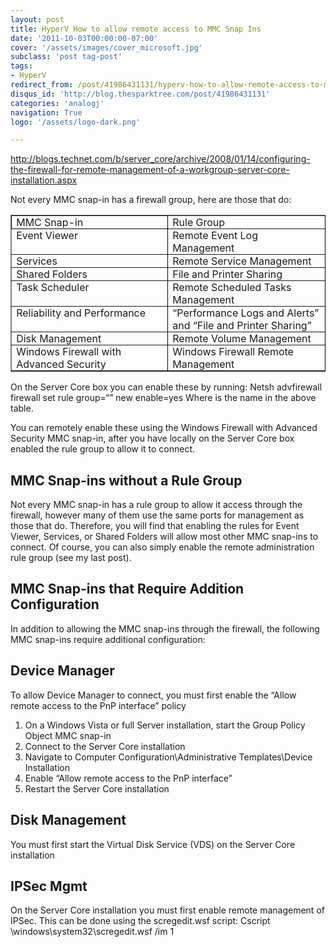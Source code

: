 ```yaml
---
layout: post
title: HyperV How to allow remote access to MMC Snap Ins
date: '2011-10-03T00:00:00-07:00'
cover: '/assets/images/cover_microsoft.jpg'
subclass: 'post tag-post'
tags:
- HyperV
redirect_from: /post/41986431131/hyperv-how-to-allow-remote-access-to-mmc-snap-ins
disqus_id: 'http://blog.thesparktree.com/post/41986431131'
categories: 'analogj'
navigation: True
logo: '/assets/logo-dark.png'

---
```

http://blogs.technet.com/b/server_core/archive/2008/01/14/configuring-the-firewall-for-remote-management-of-a-workgroup-server-core-installation.aspx

Not every MMC snap-in has a firewall group, here are those that do:

<table class="MsoTableGrid" style="border-right: medium none; border-collapse: collapse; border: medium none -moz-use-text-color;" border="1" cellspacing="0" cellpadding="0"><tr><td style="border-right: 1pt solid black; padding: 0in 5.4pt; width: 221.4pt; background-color: transparent; border: 1pt solid black;" width="295" valign="top">MMC Snap-in</td><td style="border-right: 1pt solid black; padding: 0in 5.4pt; width: 221.4pt; background-color: transparent; border: 1pt 1pt 1pt medium solid solid solid none black black black #f0f0f0;" width="295" valign="top">Rule Group</td></tr><tr><td style="border-right: 1pt solid black; padding: 0in 5.4pt; width: 221.4pt; background-color: transparent; border: medium 1pt 1pt none solid solid #f0f0f0 black black;" width="295" valign="top">Event Viewer</td><td style="border-right: 1pt solid black; padding: 0in 5.4pt; width: 221.4pt; background-color: transparent; border: medium 1pt 1pt medium none solid solid none #f0f0f0 black black #f0f0f0;" width="295" valign="top">Remote Event Log Management</td></tr><tr><td style="border-right: 1pt solid black; padding: 0in 5.4pt; width: 221.4pt; background-color: transparent; border: medium 1pt 1pt none solid solid #f0f0f0 black black;" width="295" valign="top">Services</td><td style="border-right: 1pt solid black; padding: 0in 5.4pt; width: 221.4pt; background-color: transparent; border: medium 1pt 1pt medium none solid solid none #f0f0f0 black black #f0f0f0;" width="295" valign="top">Remote Service Management</td></tr><tr><td style="border-right: 1pt solid black; padding: 0in 5.4pt; width: 221.4pt; background-color: transparent; border: medium 1pt 1pt none solid solid #f0f0f0 black black;" width="295" valign="top">Shared Folders</td><td style="border-right: 1pt solid black; padding: 0in 5.4pt; width: 221.4pt; background-color: transparent; border: medium 1pt 1pt medium none solid solid none #f0f0f0 black black #f0f0f0;" width="295" valign="top">File and Printer Sharing</td></tr><tr><td style="border-right: 1pt solid black; padding: 0in 5.4pt; width: 221.4pt; background-color: transparent; border: medium 1pt 1pt none solid solid #f0f0f0 black black;" width="295" valign="top">Task Scheduler</td><td style="border-right: 1pt solid black; padding: 0in 5.4pt; width: 221.4pt; background-color: transparent; border: medium 1pt 1pt medium none solid solid none #f0f0f0 black black #f0f0f0;" width="295" valign="top">Remote Scheduled Tasks Management</td></tr><tr><td style="border-right: 1pt solid black; padding: 0in 5.4pt; width: 221.4pt; background-color: transparent; border: medium 1pt 1pt none solid solid #f0f0f0 black black;" width="295" valign="top">Reliability and Performance </td><td style="border-right: 1pt solid black; padding: 0in 5.4pt; width: 221.4pt; background-color: transparent; border: medium 1pt 1pt medium none solid solid none #f0f0f0 black black #f0f0f0;" width="295" valign="top">“Performance Logs and Alerts” and “File and Printer Sharing”</td></tr><tr><td style="border-right: 1pt solid black; padding: 0in 5.4pt; width: 221.4pt; background-color: transparent; border: medium 1pt 1pt none solid solid #f0f0f0 black black;" width="295" valign="top">Disk Management</td><td style="border-right: 1pt solid black; padding: 0in 5.4pt; width: 221.4pt; background-color: transparent; border: medium 1pt 1pt medium none solid solid none #f0f0f0 black black #f0f0f0;" width="295" valign="top">Remote Volume Management</td></tr><tr><td style="border-right: 1pt solid black; padding: 0in 5.4pt; width: 221.4pt; background-color: transparent; border: medium 1pt 1pt none solid solid #f0f0f0 black black;" width="295" valign="top">Windows Firewall with Advanced Security</td><td style="border-right: 1pt solid black; padding: 0in 5.4pt; width: 221.4pt; background-color: transparent; border: medium 1pt 1pt medium none solid solid none #f0f0f0 black black #f0f0f0;" width="295" valign="top">Windows Firewall Remote Management</td></tr></table>On the Server Core box you can enable these by running:
Netsh advfirewall firewall set rule group=“<rule group>” new enable=yes
Where <rule group> is the name in the above table.

You can remotely enable these using the Windows Firewall with Advanced Security MMC snap-in, after you have locally on the Server Core box enabled the rule group to allow it to connect.

## MMC Snap-ins without a Rule Group

Not every MMC snap-in has a rule group to allow it access through the firewall, however many of them use the same ports for management as those that do. Therefore, you will find that enabling the rules for Event Viewer, Services, or Shared Folders will allow most other MMC snap-ins to connect. Of course, you can also simply enable the remote administration rule group (see my last post).

## MMC Snap-ins that Require Addition Configuration

In addition to allowing the MMC snap-ins through the firewall, the following MMC snap-ins require additional configuration:

## Device Manager

To allow Device Manager to connect, you must first enable the “Allow remote access to the PnP interface” policy
1.    On a Windows Vista or full Server installation, start the Group Policy Object MMC snap-in
2.    Connect to the Server Core installation
3.    Navigate to Computer Configuration\Administrative Templates\Device Installation
4.    Enable “Allow remote access to the PnP interface”
5.    Restart the Server Core installation

## Disk Management
You must first start the Virtual Disk Service (VDS) on the Server Core installation

## IPSec Mgmt
On the Server Core installation you must first enable remote management of IPSec. This can be done using the scregedit.wsf script:
Cscript \windows\system32\scregedit.wsf /im 1
